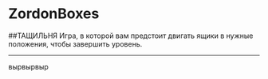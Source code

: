 ZordonBoxes
===========
##ТАЩИЛЬНЯ
Игра, в которой вам предстоит двигать ящики в нужные положения, чтобы завершить уровень.

---
вырвырвыр
